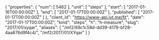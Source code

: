 {
  "properties": {
    "num": [
      5462
    ],
    "unit": [
      "steps"
    ],
    "start": [
      "2017-01-16T00:00:00Z"
    ],
    "end": [
      "2017-01-17T00:00:00Z"
    ],
    "published": [
      "2017-01-17T00:00:00Z"
    ]
  },
  "client_id": "https://www-api.jvt.me/fit",
  "date": "2017-01-17T00:00:00Z",
  "kind": "steps",
  "h": "h-measure",
  "slug": "2017/01/xyqar",
  "aliases": [
    "/mf2/69c1c58d-dd39-4179-bf28-4aa876d9f4c4/",
    "/mf2/2017/01/XYqar"
  ]
}
